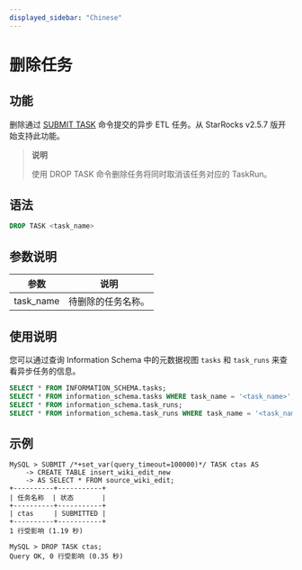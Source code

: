 ```yaml
---
displayed_sidebar: "Chinese"
---
```


# 删除任务

## 功能

删除通过 [SUBMIT TASK](./SUBMIT_TASK.md) 命令提交的异步 ETL 任务。从 StarRocks v2.5.7 版开始支持此功能。

> **说明**
>
> 使用 DROP TASK 命令删除任务将同时取消该任务对应的 TaskRun。

## 语法

```SQL
DROP TASK <task_name>
```

## 参数说明

| **参数**  | **说明**       |
| --------- | -------------- |
| task_name | 待删除的任务名称。 |

## 使用说明

您可以通过查询 Information Schema 中的元数据视图 `tasks` 和 `task_runs` 来查看异步任务的信息。

```SQL
SELECT * FROM INFORMATION_SCHEMA.tasks;
SELECT * FROM information_schema.tasks WHERE task_name = '<task_name>';
SELECT * FROM information_schema.task_runs;
SELECT * FROM information_schema.task_runs WHERE task_name = '<task_name>';
```

## 示例

```Plain
MySQL > SUBMIT /*+set_var(query_timeout=100000)*/ TASK ctas AS
    -> CREATE TABLE insert_wiki_edit_new
    -> AS SELECT * FROM source_wiki_edit;
+----------+-----------+
| 任务名称  | 状态       |
+----------+-----------+
| ctas     | SUBMITTED |
+----------+-----------+
1 行受影响 (1.19 秒)

MySQL > DROP TASK ctas;
Query OK, 0 行受影响 (0.35 秒)
```